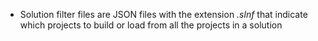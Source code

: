 - Solution filter files are JSON files with the extension *.slnf* that indicate which projects to build or load from all the projects in a solution